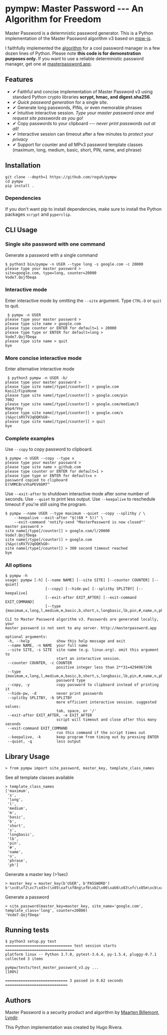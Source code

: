 # pympw: Master Password --- An Algorithm for Freedom

Master Password is a determnistic password generator.
This is a Python implementation of the Master Password algorithm v3 based on 
[mpw-js](https://github.com/tmthrgd/mpw-js).

I faithfully implemented the [algorithm](http://www.masterpasswordapp.com/masterpassword-algorithm.pdf) for a cool password manager in a few dozen lines of Python. Please note **this code is for demonstration purposes only.** If you want to use a reliable deterministic password manager, get one at [masterpassword.app](http://masterpassword.app).

## **Features**

- ✔ Faithful and concise implementation of Master Password v3 using standard Python crypto libraries **scrypt, hmac, and digest.sha256**.
- ✔ *Quick password generation* for a single site.
- ✔ Generate long passwords, PINs, or even memorable phrases 
- ✔ Intuitive interactive session. *Type your master password once and request site passwords as you go!*
- ✔ Copy passwords to your clipboard --- *never print passwords out at all!*
- ✔ Interactive session can timeout after a few minutes to *protect your privacy*
- ✔ Support for counter and *all* MPv3 password template classes (maximum, long, medium, basic, short, PIN, name, and phrase)

## Installation

```
git clone --depth=1 https://github.com/roguh/pympw
cd pympw 
pip install .
```

### Dependencies

If you don't want pip to install dependencies, make sure to install the Python packages `scrypt` and `pyperclip`.

## CLI Usage

### Single site password with one command

Generate a password with a single command

```
$ python3 bin/pympw -n USER --type long -s google.com -c 20000
please type your master password >
site=google.com, type=long, counter=20000
Vode7.QojfDeqa
```

### Interactive mode

Enter interactive mode by omitting the `--site` argument. Type `CTRL-D` or `quit` to quit.

```
 $ pympw -n USER
please type your master password >
please type site name > google.com
please type counter or ENTER for default=1 > 20000
please type type or ENTER for default=long >
Vode7.QojfDeqa
please type site name > quit
bye
```

### More concise interactive mode

Enter alternative interactive mode

```
 $ python3 pympw -n USER -b/
please type your master password >
please type site name[/type[/counter]] > google.com
Kasi2/FipsHonm
please type site name[/type[/counter]] > google.com/pin
7002
please type site name[/type[/counter]] > google.com/medium/3
Wap4/Voy
please type site name[/type[/counter]] > google.com/x
i%&yc(sRV7VJqOQK%G0~
please type site name[/type[/counter]] > quit
bye
```

### Complete examples 

Use `--copy` to copy password to clipboard.

```
$ pympw -n USER --copy --type x
please type your master password >
please type site name > github.com
please type counter or ENTER for default=1 >
please type type or ENTER for default=x >
password copied to clipboard
E(%MMCBruYhaPEV6bM7^
```

Use `--exit-after` to shutdown interactive mode after some number of seconds.
Use `--quiet` to print less output.
Use `--keepalive` to reschedule timeout if you're still using the program.

```
$ pympw --name USER --type maximum --quiet --copy --splitby / \
    --keepalive --exit-after "$((60 * 5))" \
    --exit-command 'notify-send "MasterPassword is now closed"'
master password >
site name[/type[/counter]] > google.com/l/20000
Vode7.QojfDeqa
site name[/type[/counter]] > google.com
i%&yc(sRV7VJqOQK%G0~
site name[/type[/counter]] > 300 second timeout reached
bye
```

### All options 

```
$ pympw -h
usage: pympw [-h] [--name NAME] [--site SITE] [--counter COUNTER] [--quiet]
                  [--copy] [--hide-pw] [--splitby SPLITBY] [--keepalive]
                  [--exit-after EXIT_AFTER] [--exit-command EXIT_COMMAND]
                  [--type {maximum,x,long,l,medium,m,basic,b,short,s,longbasic,lb,pin,#,name,n,phrase,ph}]

CLI to Master Password algorithm v3. Passwords are generated locally, your
master password is not sent to any server. http://masterpassword.app

optional arguments:
 -h, --help            show this help message and exit
 --name NAME, -n NAME  your full name
 --site SITE, -s SITE  site name (e.g. linux.org). omit this argument to
                       start an interactive session.
 --counter COUNTER, -c COUNTER
                       positive integer less than 2**31=4294967296
 --type {maximum,x,long,l,medium,m,basic,b,short,s,longbasic,lb,pin,#,name,n,phrase,ph}
                       password type
 --copy, -y            copy password to clipboard instead of printing it
 --hide-pw, -d         never print passwords
 --splitby SPLITBY, -b SPLITBY
                       more efficient interactive session. suggested values:
                       tab, space, or '/'
 --exit-after EXIT_AFTER, -e EXIT_AFTER
                       script will timeout and close after this many seconds
 --exit-command EXIT_COMMAND
                       run this command if the script times out
 --keepalive, -k       keep program from timing out by pressing ENTER
 --quiet, -q           less output
```


## Library Usage

```
> from pympw import site_password, master_key, template_class_names 
```

See all template classes available 

```
> template_class_names 
['maximum',
 'x',
 'long',
 'l',
 'medium',
 'm',
 'basic',
 'b',
 'short',
 's',
 'longbasic',
 'lb',
 'pin',
 '#',
 'name',
 'n',
 'phrase',
 'ph']
```

Generate a master key (>1sec)

```
> master_key = master_key(b'USER', b'PASSWORD')
b'\xc8\xf2\xc7\xd3<(\x05\xaf\xf8ng\xfb\xb2\x06\xab6\x83\xfc\x85m\xcb\xa3$c\xb7\xc6I\x93\x01\xc7\xeb+\x810\xb2\xf2\x84\xa3f\xb7\xf0R\x9c_\xf1\xb3b\xa2\x99\xcb\xd3\x97`\xab_\xef\x89\xe6S\xe7\x84LM\xee'
```

Generate a password

```
> site_password(master_key=master_key, site_name='google.com', template_class='long', counter=20000)
'Vode7.QojfDeqa'
```

## Running tests

```
$ python3 setup.py test
============================== test session starts ===============================
platform linux -- Python 3.7.0, pytest-3.6.4, py-1.5.4, pluggy-0.7.1
collected 3 items                                                                

pympw/tests/test_master_password_v3.py ...                       [100%]

============================ 3 passed in 0.62 seconds ============================
```

## Authors

Master Password is a security product and algorithm by [Maarten Billemont](http://lhunath.com/), [Lyndir](http://www.lyndir.com/).

This Python implementation was created by Hugo Rivera.
